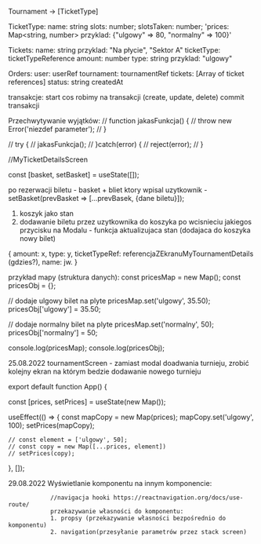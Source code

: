 Tournament -> [TicketType]

TicketType:
name: string
slots: number;
slotsTaken: number;
'prices: Map<string, number> przyklad: {"ulgowy" => 80, "normalny" => 100}'

Tickets:
name: string przyklad: "Na płycie", "Sektor A"
ticketType: ticketTypeReference
amount: number
type: string przyklad: "ulgowy"

Orders:
user: userRef
tournament: tournamentRef
tickets: [Array of ticket references]
status: string
createdAt



transakcje:
start
cos robimy na transakcji (create, update, delete)
commit transakcji

Przechwytywanie wyjątków:
// function jakasFunkcja() {
//     throw new Error('niezdef parameter');
// }

//         try {
//             jakasFunkcja();
//         }catch(error) {
//                reject(error); 
//         }

//MyTicketDetailsScreen

const [basket, setBasket] = useState([]);

po rezerwacji biletu - basket + bliet ktory wpisal uzytkownik - setBasket(prevBasket => [...prevBasek, {dane biletu}]);



1. koszyk jako stan
2. dodawanie biletu przez uzytkownika do koszyka po wcisnieciu jakiegos przycisku na Modalu - funkcja aktualizujaca stan (dodajaca do koszyka nowy bilet)

{
    amount: x,
    type: y,
    ticketTypeRef: referencjaZEkranuMyTournamentDetails (gdzies?),
    name: jw.
}


przykład mapy (struktura danych):
const pricesMap = new Map();
const pricesObj = {};

// dodaje ulgowy bilet na plyte
pricesMap.set('ulgowy', 35.50);
pricesObj['ulgowy'] = 35.50;

// dodaje normalny bilet na plyte
pricesMap.set('normalny', 50);
pricesObj['normalny'] =   50;

console.log(pricesMap);
console.log(pricesObj);

25.08.2022
tournamentScreen - zamiast modal doadwania turnieju, zrobić kolejny ekran na którym bedzie dodawanie nowego turnieju

export default function App() {

  const [prices, setPrices] = useState(new Map());

  useEffect(() => {
    const mapCopy = new Map(prices);
    mapCopy.set('ulgowy', 100);
    setPrices(mapCopy);


    // const element = ['ulgowy', 50];
    // const copy = new Map([...prices, element])
    // setPrices(copy);
  }, []);

  29.08.2022
  Wyświetlanie komponentu na innym komponencie:
  <!-- <View style={styles.ticketStyle}>

                    <TouchableOpacity
                        style={styles.button}
                        onPress={() => { setIsCreatorVisible(true) }}
                    >
                        <Text style={styles.textDark}>Dodaj bilet  </Text>
                    </TouchableOpacity>
                    {isCreatorVisible && (
                        <TicketTypeCreator onTicketTypeAdd={handleTicketTypeAdd} />
                    )}
                </View> -->
                //navigacja hooki https://reactnavigation.org/docs/use-route/
                przekazywanie własności do komponentu:
                1. propsy (przekazywanie własności bezpośrednio do komponentu)
                2. navigation(przesyłanie parametrów przez stack screen)